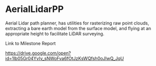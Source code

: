 # AerialLidarPP
Aerial Lidar path planner, has utilities for rasterizing raw point clouds, extracting a bare earth model from the surface model, and flying at an appropriate height to facilitate LiDAR surveying.


Link to Milestone Report

https://drive.google.com/open?id=1lb05Gr04YvIv_sNWoFva6fOtJzKsWQfsh0oJlwQ_JqU
